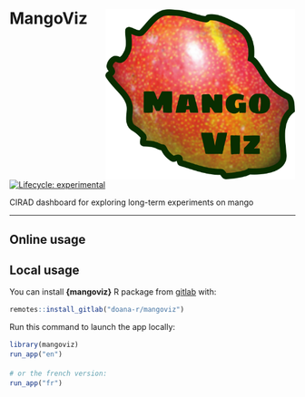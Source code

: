 

# MangoViz <img src='inst/app/www/mangoviz-logo.png' height="300px" align="right" style="padding: 1px;"/>

<!-- badges: start -->
[![Lifecycle:
experimental](https://img.shields.io/badge/lifecycle-experimental-orange.svg)](https://www.tidyverse.org/lifecycle/)
<!-- badges: end -->

CIRAD dashboard for exploring long-term experiments on mango

------------------------------------------------------------------------

<!-- - Contact email: ipsim-chayote@cirad.fr   -->
<!-- - Developped at CIRAD by [Anna Doizy](doana-r.com), Isaure Païtard, Frederic Chiroleu and Jean-Philippe Deguine   -->
<!-- - Associated publication: [Qualitative modeling of fruit fly injuries on chayote in Réunion: Development and transfer to users](https://doi.org/10.1016/j.cropro.2020.105367)   -->

## Online usage

<!-- Just go to https://pvbmt-apps.cirad.fr/apps/ipsim-chayote/?lang=en. -->
<!-- English, French and Spanish versions are available. -->

## Local usage

You can install **{mangoviz}** R package from
[gitlab](https://gitlab.com/doana-r/mangoviz) with:

``` r
remotes::install_gitlab("doana-r/mangoviz")
```

Run this command to launch the app locally:

``` r
library(mangoviz)
run_app("en")

# or the french version:
run_app("fr")
```
